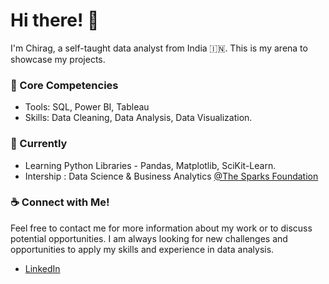 # Hi there! 👋

<!--
**ManglaChirag/ManglaChirag** is a ✨ _special_ ✨ repository because its `README.md` (this file) appears on your GitHub profile.

Here are some ideas to get you started:

- 🔭 I’m currently working on ...

- 👯 I’m looking to collaborate on ...
- 🤔 I’m looking for help with ...
- 💬 Ask me about ...
- 📫 How to reach me: ...
- 😄 Pronouns: ...
- ⚡ Fun fact: ...
-->
I'm Chirag, a self-taught data analyst from India :india:. This is my arena to showcase my projects.

### :rocket: Core Competencies

* Tools: SQL, Power BI, Tableau
* Skills: Data Cleaning, Data Analysis, Data Visualization.

 ### 🌱 Currently  
 
 * Learning Python Libraries - Pandas, Matplotlib, SciKit-Learn.
 * Intership : Data Science & Business Analytics [@The Sparks Foundation](https://internship.thesparksfoundation.info/)

 
### :coffee: Connect with Me!

Feel free to contact me for more information about my work or to discuss potential opportunities. I am always looking for new challenges and opportunities to apply my skills and experience in data analysis.

* [LinkedIn](https://www.linkedin.com/in/chirag0610/)
